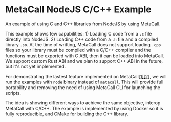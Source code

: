 # MetaCall NodeJS C/C++ Example
An example of using C and C++ libraries from NodeJS by using MetaCall.

This example shows few capabilities:
    1) Loading C code from a `.c` file directly into NodeJS.
    2) Loading C++ code from a `.h` file and a compiled library `.so`. At the time of writting, MetaCall does not support loading `.cpp` files so your library must be compiled with a C/C++ compiler and the functions must be exported with C ABI, then it can be loaded into MetaCall. We support custom Rust ABI and we plan to support C++ ABI in the future, but it's not yet implemented.

For demonstrating the lastest feature implemented on MetaCall[[1]](https://github.com/metacall/core/pull/533)[[2]](https://github.com/metacall/core/pull/557), we will run the examples with `node` binary instead of `metacall`. This will provide full portability and removing the need of using MetaCall CLI for launching the scripts.

The idea is showing different ways to achieve the same objective, interop MetaCall with C/C++. The example is implemented by using Docker so it is fully reproducible, and CMake for building the C++ library.

